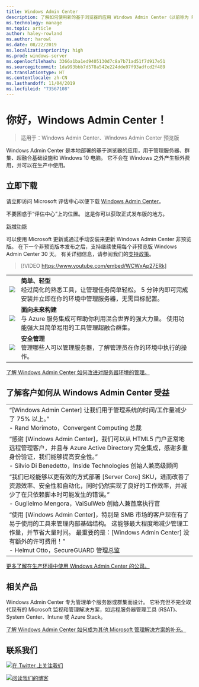 ```yaml
---
title: Windows Admin Center
description: 了解如何使用新的基于浏览器的应用 Windows Admin Center（以前称为 Project Honolulu）管理 Windows 和 Windows Server
ms.technology: manage
ms.topic: article
author: haley-rowland
ms.author: harowl
ms.date: 08/22/2019
ms.localizationpriority: high
ms.prod: windows-server
ms.openlocfilehash: 3366a1ba1ed9405130d7c8a7b71ad51f7d917e51
ms.sourcegitcommit: 1da993bbb7d578a542e224dde07f93adfcd2f489
ms.translationtype: HT
ms.contentlocale: zh-CN
ms.lasthandoff: 11/04/2019
ms.locfileid: "73567108"
---
```

# <a name="hello-windows-admin-center"></a>你好，Windows Admin Center！

>适用于：Windows Admin Center、Windows Admin Center 预览版

Windows Admin Center 是本地部署的基于浏览器的应用，用于管理服务器、群集、超融合基础设施和 Windows 10 电脑。 它不会在 Windows 之外产生额外费用，并可以在生产中使用。

## <a name="download-now"></a>立即下载

请立即访问 Microsoft 评估中心以便下载 [Windows Admin Center](https://www.microsoft.com/evalcenter/evaluate-windows-admin-center)。

不要困惑于“评估中心”上的位置。 这是你可以获取正式发布版的地方。

[新增功能](../overview.md#release-history)

可以使用 Microsoft 更新或通过手动安装来更新 Windows Admin Center 非预览版。 在下一个非预览版本发布之后，支持继续使用每个非预览版 Windows Admin Center 30 天。 有关详细信息，请参阅我们的[支持政策](../support/index.md)。

>[!VIDEO https://www.youtube.com/embed/WCWxAp27ERk]

|     |     |
| --- | --- |
| ![](../media/simple-icon.png)| **简单、轻型** <br/> 经过简化的熟悉工具，让管理任务简单轻松。 5 分钟内即可完成安装并立即在你的环境中管理服务器，无需目标配置。 |
| ![](../media/future-icon.png)| **面向未来构建** <br/> 与 Azure 服务集成可帮助你利用混合世界的强大力量。 使用功能强大且简单易用的工具管理超融合群集。 |
| ![](../media/secure-icon.png)| **安全管理** <br/> 管理哪些人可以管理服务器，了解管理员在你的环境中执行的操作。 |

[了解 Windows Admin Center 如何改进对服务器环境的管理。](../overview.md)

## <a name="see-how-customers-are-benefitting-from-windows-admin-center"></a>了解客户如何从 Windows Admin Center 受益

|     |
| --- |
| “[Windows Admin Center] 让我们用于管理系统的时间/工作量减少了 75% 以上。”<br> \- Rand Morimoto，Convergent Computing 总裁  |
| “感谢 [Windows Admin Center]，我们可以从 HTML5 门户正常地远程管理客户，并且与 Azure Active Directory 完全集成，感谢多重身份验证，我们能够提高安全性。”<br/> \- Silvio Di Benedetto，Inside Technologies 创始人兼高级顾问  |
| “我们已经能够以更有效的方式部署 [Server Core] SKU，进而改善了资源效率、安全性和自动化，同时仍然实现了良好的工作效率，并减少了在只依赖脚本时可能发生的错误。” <br/> \- Guglielmo Mengora，VaiSulWeb 创始人兼首席执行官  |
| “使用 [Windows Admin Center]，特别是 SMB 市场的客户现在有了易于使用的工具来管理内部基础结构。 这能够最大程度地减少管理工作量，并节省大量时间。 最重要的是：[Windows Admin Center] 没有额外的许可费用！” <br/> \- Helmut Otto，SecureGUARD 管理总监  |

[更多了解在生产环境中使用 Windows Admin Center 的公司。](case-studies.md)

## <a name="related-products"></a>相关产品

Windows Admin Center 专为管理单个服务器或群集而设计。 它补充但不完全取代现有的 Microsoft 监视和管理解决方案，如远程服务器管理工具 (RSAT)、System Center、Intune 或 Azure Stack。

[了解 Windows Admin Center 如何成为其他 Microsoft 管理解决方案的补充。](related-management.md)

## <a name="connect-with-us"></a>联系我们

![](//img-prod-cms-rt-microsoft-com.akamaized.net/cms/api/am/imageFileData/REOolR)[在 Twitter 上关注我们](https://twitter.com/servermgmt)

![](//img-prod-cms-rt-microsoft-com.akamaized.net/cms/api/am/imageFileData/REOtyw)[阅读我们的博客](https://blogs.technet.microsoft.com/servermanagement/)
